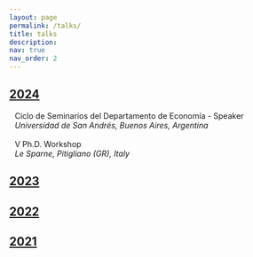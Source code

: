 ```yaml
---
layout: page
permalink: /talks/
title: talks
description:
nav: true
nav_order: 2
---
```


<div class="projects">
  <a id="2024" href="javascript:void(0);" onclick="toggleVisibility('2024-content')">
    <h2 class="category"> 2024 </h2>
  </a>
</div>

<!-- 2024 -->
<div id="2024-content" style="display: block;">
  
  <div style="display: flex; flex-direction: column; gap: 0;">
    <!-- First row: Person icon and seminar title -->
    <div style="display: flex; align-items: flex-start;">
        <i class="fa-solid fa-person-chalkboard" style="color: var(--global-theme-color);"></i>
        <span style="margin-left: 10px;">Ciclo de Seminarios del Departamento de Economía -
        <span style="color: var(--global-theme-color);">Speaker</span></span>
    </div>
    <!-- Second row: Location icon and location text -->
    <div style="display: flex; align-items: flex-start; margin-top: 0;">
        <i class="fa-solid fa-location-dot" style="color: var(--global-theme-color);"></i>
        <span style="margin-left: 10px;"><i>Universidad de San Andrés, Buenos Aires, Argentina</i></span>
    </div>
  </div>

<br>

  <div style="display: flex; flex-direction: column; gap: 0;">
    <!-- First row: Person icon and seminar title -->
    <div style="display: flex; align-items: flex-start;">
        <i class="fa-solid fa-person-chalkboard" style="color: var(--global-theme-color);"></i>
        <span style="margin-left: 10px;">&#8548; Ph.D. Workshop
    </div>
    <!-- Second row: Location icon and location text -->
    <div style="display: flex; align-items: flex-start; margin-top: 0;">
        <i class="fa-solid fa-location-dot" style="color: var(--global-theme-color);"></i>
        <span style="margin-left: 10px;"><i>Le Sparne, Pitigliano (GR), Italy</i></span>
    </div>
  </div>

</div>
<!-- end -->

<div class="projects">
  <a id="2023" href="javascript:void(0);" onclick="toggleVisibility('2023-content')">
    <h2 class="category"> 2023 </h2>
  </a>
</div>

<!-- 2023 -->
<div id="2023-content" style="display: none;">

  <p style="padding-left: 10px;"> <span style="margin-left: -10px; color: var(--global-theme-color);">•</span> &#8547; Ph.D. Workshop - <span style="color: var(--global-theme-color);">Speaker</span> <br> <i style="font-size:10pt;">Le Sparne, Pitigliano (GR), Italy</i></p>
  
  <p style="padding-left: 10px;"> <span style="margin-left: -10px; color: var(--global-theme-color);">•</span> SAsCA Ph.D. Conference in Economics - <span style="color: var(--global-theme-color);">Speaker and discussant</span> <br> <i style="font-size:10pt;">University of Sassari, Sassari, Italy</i></p>
  
  <p style="padding-left: 10px;"> <span style="margin-left: -10px; color: var(--global-theme-color);">•</span> Workshop for Ph.D. Students In Economentrics and Empirical Economics (WEEE) - <span style="color: var(--global-theme-color);">Speaker</span> <br> <i style="font-size:10pt;">Bertinoro (FC), Italy</i></p>
  
  <p style="padding-left: 10px;"> <span style="margin-left: -10px; color: var(--global-theme-color);">•</span> Third Year Ph.D. Forum - <span style="color: var(--global-theme-color);">Speaker</span> <br> <i style="font-size:10pt;">University of Bologna, Bologna, Italy</i> </p>

  <div style="display: flex; flex-direction: column; gap: 0;">
    <!-- First row: Person icon and seminar title -->
    <div style="display: flex; align-items: center;">
        <i class="fa-solid fa-person-chalkboard" style="color: var(--global-theme-color); min-width: 20px; text-align: center;"></i>
        <span style="margin-left: 10px;">Presentation of <i>"A Modern Guide to the Economics of Crime"</i> by P. Buonanno, P. Vanin, and J. Vargas (Elgar, 2022) - 
        <span style="color: var(--global-theme-color);">Discussant</span></span>
    </div>
    <!-- Second row: Location icon and location text -->
    <div style="display: flex; align-items: center; margin-top: 0;">
        <i class="fa-solid fa-location-dot" style="color: var(--global-theme-color); min-width: 20px; text-align: center;"></i>
        <span style="margin-left: 10px;"><i>“Walter Bigiavi” Library, Bologna, Italy</i></span>
    </div>
  </div>

</div>
<!-- end -->

<div class="projects">
  <a id="2022" href="javascript:void(0);" onclick="toggleVisibility('2022-content')">
    <h2 class="category"> 2022 </h2>
  </a>
</div>

<!-- 2022 -->
<div id="2022-content" style="display: none;">

  <p style="padding-left: 10px;"> <span style="margin-left: -10px; color: var(--global-theme-color);">•</span> WiP Seminar - <span style="color: var(--global-theme-color);">Speaker</span> <br> <i style="font-size:10pt;">University of Bologna, Bologna, Italy</i> </p>
  
  <p style="padding-left: 10px"> <span style="margin-left: -10px; color: var(--global-theme-color);">•</span> &#8546; Ph.D. Workshop - <span style="color: var(--global-theme-color);">Speaker</span> <br> <i style="font-size:10pt;">Le Sparne, Pitigliano (GR), Italy</i> </p>
  
  <p style="padding-left: 10px;"> <span style="margin-left: -10px; color: var(--global-theme-color);">•</span> Second Year Ph.D. Forum - <span style="color: var(--global-theme-color);">Speaker</span> <br> <i style="font-size:10pt;">University of Bologna, Bologna, Italy</i> </p>

</div>
<!-- end -->

<div class="projects">
  <a id="2021" href="javascript:void(0);" onclick="toggleVisibility('2021-content')">
    <h2 class="category"> 2021 </h2>
  </a>
</div>

<!-- 2021 -->
<div id="2021-content" style="display: none;">

  <p style="padding-left: 10px;"> <span style="margin-left: -10px;color: var(--global-theme-color);">•</span> &#8545; Ph.D. Workshop - <span style="color: var(--global-theme-color);">Speaker</span> <br> <i style="font-size:10pt;">Le Sparne, Pitigliano (GR), Italy</i> </p>
  
  <p style="padding-left: 10px;"> <span style="margin-left: -10px; color: var(--global-theme-color);">•</span> First Year Ph.D. Forum - <span style="color: var(--global-theme-color);">Speaker</span> <br> <i style="font-size:10pt;">University of Bologna, Bologna, Italy</i> </p>
  
  <p style="padding-left: 10px;"> <span style="margin-left: -10px; color: var(--global-theme-color);">•</span> First Year Ph.D. Poster Session - <span style="color: var(--global-theme-color);">Speaker</span> <br> <i style="font-size:10pt;">University of Bologna, Bologna, Italy</i> </p>

</div>
<!-- end -->

<!-- Inline script -->
<script>
  function toggleVisibility(id) {
    var content = document.getElementById(id);
    if (content.style.display === "none") {
      content.style.display = "block";
    } else {
      content.style.display = "none";
    }
  }
</script>
